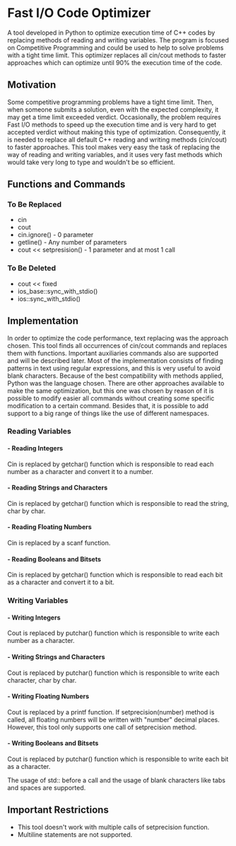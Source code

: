 # Fast I/O Code Optimizer
A tool developed in Python to optimize execution time of C++ codes by replacing methods of reading and writing variables. The program is focused on Competitive Programming and could be used to help to solve problems with a tight time limit. This optimizer replaces all cin/cout methods to faster approaches which can optimize until 90% the execution time of the code.

## Motivation
Some competitive programming problems have a tight time limit.  Then, when someone submits a solution, even with the expected complexity, it may get a time limit exceeded verdict. Occasionally, the problem requires Fast I/O methods to speed up the execution time and is very hard to get accepted verdict without making this type of optimization. Consequently, it is needed to replace all default C++ reading and writing methods (cin/cout) to faster approaches.  This tool makes very easy the task of replacing the way of reading and writing variables, and it uses very fast methods which would take very long to type and wouldn't be so efficient.

## Functions and Commands

### To Be Replaced 
* cin
* cout
* cin.ignore() - 0 parameter
* getline() - Any number of parameters
* cout << setpresision() - 1 parameter and at most 1 call

### To Be Deleted
* cout << fixed
* ios_base::sync_with_stdio()
* ios::sync_with_stdio()

## Implementation
In order to optimize the code performance, text replacing was the approach chosen. This tool finds all occurrences of cin/cout commands and replaces them with functions. Important auxiliaries commands also are supported and will be described later. Most of the implementation consists of finding patterns in text using regular expressions, and this is very useful to avoid blank characters. Because of the best compatibility with methods applied, Python was the language chosen. There are other approaches available to make the same optimization, but this one was chosen by reason of it is possible to modify easier all commands without creating some specific modification to a certain command. Besides that, it is possible to add support to a big range of things like the use of different namespaces.

### Reading Variables

#### - Reading Integers
Cin is replaced by getchar() function which is responsible to read each number as a character and convert it to a number.

#### - Reading Strings and Characters 
Cin is replaced by getchar() function which is responsible to read the string, char by char.

#### - Reading Floating Numbers
Cin is replaced by a scanf function.

#### - Reading Booleans and Bitsets
Cin is replaced by getchar() function which is responsible to read each bit as a character and convert it to a bit.

### Writing Variables

#### - Writing Integers
Cout is replaced by putchar() function which is responsible to write each number as a character.

#### - Writing Strings and Characters
Cout is replaced by putchar() function which is responsible to write each character, char by char.

#### - Writing Floating Numbers
Cout is replaced by a printf function. If setprecision(number) method is called, all floating numbers will be written with "number" decimal places. However, this tool only supports one call of setprecision method.  

#### - Writing Booleans and Bitsets
Cout is replaced by putchar() function which is responsible to write each bit as a character.

The usage of std:: before a call and the usage of blank characters like tabs and spaces are supported.

## Important Restrictions 
* This tool doesn't work with multiple calls of setprecision function.
* Multiline statements are not supported.








